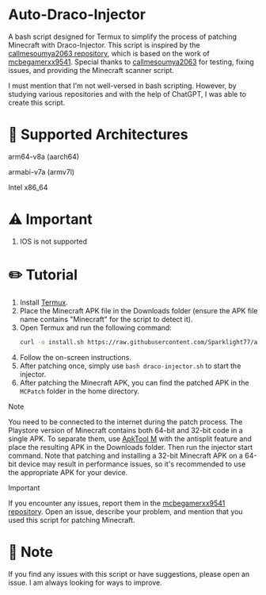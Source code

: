 # Auto-Draco-Injector

A bash script designed for Termux to simplify the process of patching Minecraft with Draco-Injector. This script is inspired by the [callmesoumya2063 repository](https://github.com/CallMeSoumya2063/draco-injector-script), which is based on the work of [mcbegamerxx9541](https://github.com/mcbegamerxx954/draco-injector). Special thanks to [callmesoumya2063](https://github.com/CallMeSoumya2063) for testing, fixing issues, and providing the Minecraft scanner script.

I must mention that I'm not well-versed in bash scripting. However, by studying various repositories and with the help of ChatGPT, I was able to create this script.

# 💠 Supported Architectures
arm64-v8a (aarch64)

armabi-v7a (armv7l)

Intel x86_64

# ⚠️ Important
1. IOS is not supported 

# ✏️ Tutorial
1. Install [Termux](https://github.com/termux/termux-app/releases).
2. Place the Minecraft APK file in the Downloads folder (ensure the APK file name contains "Minecraft" for the script to detect it).
3. Open Termux and run the following command:
   ```bash
   curl -o install.sh https://raw.githubusercontent.com/Sparklight77/auto-draco-injector/main/install.sh && bash install.sh
   ```
4. Follow the on-screen instructions.
5. After patching once, simply use `bash draco-injector.sh` to start the injector.
6. After patching the Minecraft APK, you can find the patched APK in the `MCPatch` folder in the home directory.

> [!Note]  
> You need to be connected to the internet during the patch process. The Playstore version of Minecraft contains both 64-bit and 32-bit code in a single APK. To separate them, use [ApkTool M](https://maximoff.su/apktool/?lang=en) with the antisplit feature and place the resulting APK in the Downloads folder. Then run the injector start command. Note that patching and installing a 32-bit Minecraft APK on a 64-bit device may result in performance issues, so it's recommended to use the appropriate APK for your device.

> [!important]  
> If you encounter any issues, report them in the [mcbegamerxx9541 repository](https://github.com/mcbegamerxx954/draco-injector/issues). Open an issue, describe your problem, and mention that you used this script for patching Minecraft.

# 📝 Note
If you find any issues with this script or have suggestions, please open an issue. I am always looking for ways to improve.
